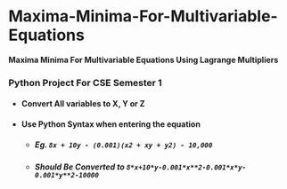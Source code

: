 # Maxima-Minima-For-Multivariable-Equations
**Maxima Minima For Multivariable Equations Using Lagrange Multipliers**

### **Python Project For CSE Semester 1**

- #### Convert All variables to X, Y or Z
- #### Use Python Syntax when entering the equation
  - ##### Eg. ```8x + 10y - (0.001)(x2 + xy + y2) - 10,000```
  - ##### Should Be Converted to ```8*x+10*y-0.001*x**2-0.001*x*y-0.001*y**2-10000```
